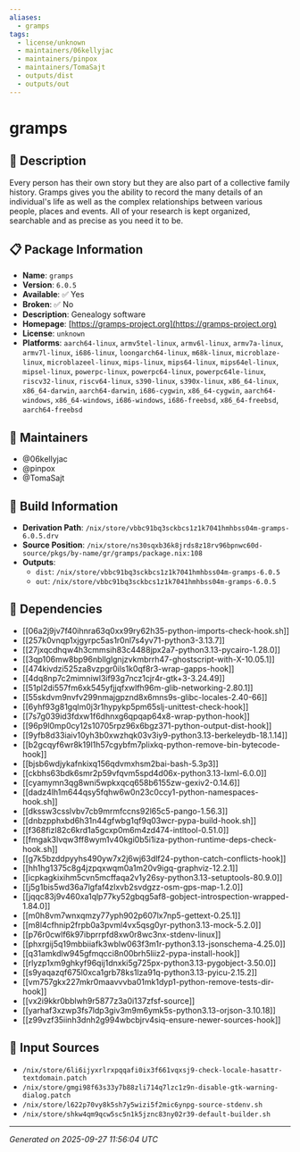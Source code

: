 ```yaml
---
aliases:
  - gramps
tags:
  - license/unknown
  - maintainers/06kellyjac
  - maintainers/pinpox
  - maintainers/TomaSajt
  - outputs/dist
  - outputs/out
---
```


# gramps

## 📝 Description

Every person has their own story but they are also part of a collective
family history. Gramps gives you the ability to record the many details of
an individual's life as well as the complex relationships between various
people, places and events. All of your research is kept organized,
searchable and as precise as you need it to be.


## 📋 Package Information

- **Name**: `gramps`
- **Version**: `6.0.5`
- **Available**: ✅ Yes
- **Broken**: ✅ No
- **Description**: Genealogy software
- **Homepage**: [https://gramps-project.org](https://gramps-project.org)
- **License**: `unknown`
- **Platforms**: `aarch64-linux`, `armv5tel-linux`, `armv6l-linux`, `armv7a-linux`, `armv7l-linux`, `i686-linux`, `loongarch64-linux`, `m68k-linux`, `microblaze-linux`, `microblazeel-linux`, `mips-linux`, `mips64-linux`, `mips64el-linux`, `mipsel-linux`, `powerpc-linux`, `powerpc64-linux`, `powerpc64le-linux`, `riscv32-linux`, `riscv64-linux`, `s390-linux`, `s390x-linux`, `x86_64-linux`, `x86_64-darwin`, `aarch64-darwin`, `i686-cygwin`, `x86_64-cygwin`, `aarch64-windows`, `x86_64-windows`, `i686-windows`, `i686-freebsd`, `x86_64-freebsd`, `aarch64-freebsd`
## 👥 Maintainers

- @06kellyjac
- @pinpox
- @TomaSajt


## 🔧 Build Information

- **Derivation Path**: `/nix/store/vbbc91bq3sckbcs1z1k7041hmhbss04m-gramps-6.0.5.drv`
- **Source Position**: `/nix/store/ns30sqxb36k8jrds8z18rv96bpnwc60d-source/pkgs/by-name/gr/gramps/package.nix:108`
- **Outputs**:
  - `dist`:  `/nix/store/vbbc91bq3sckbcs1z1k7041hmhbss04m-gramps-6.0.5`
  - `out`:  `/nix/store/vbbc91bq3sckbcs1z1k7041hmhbss04m-gramps-6.0.5`

## 🔗 Dependencies

- [[06a2j9jv7f40ihnra63q0xx99ry62h35-python-imports-check-hook.sh]]
- [[257k0vnqp1xjgyrpc5as1r0nl7s4yv71-python3-3.13.7]]
- [[27jxqcdhqw4h3cmmsih83c4488jpx2a7-python3.13-pycairo-1.28.0]]
- [[3qp106mw8bp96nbllglgnjzvkmbrrh47-ghostscript-with-X-10.05.1]]
- [[474kivdzi525za8vzpgr0ils1k0qf8r3-wrap-gapps-hook]]
- [[4dq8np7c2mimniwl3if93g7ncz1cjr4r-gtk+3-3.24.49]]
- [[51pl2di557fm6xk545yfjjqfxwlfh96m-glib-networking-2.80.1]]
- [[55skdvm9nvfv299nmajgpznd8x6mns9s-glibc-locales-2.40-66]]
- [[6yhf93g81gqlm0j3r1hypykp5pm65slj-unittest-check-hook]]
- [[7s7g039id3fdxw1f6dhnxg6qpqap64x8-wrap-python-hook]]
- [[96p9l0mp0cy12s10705rpz96x6bgz371-python-output-dist-hook]]
- [[9yfb8d33iaiv10yh3b0xwzhqk03v3iy9-python3.13-berkeleydb-18.1.14]]
- [[b2gcqyf6wr8k19l1h57cgybfm7plixkq-python-remove-bin-bytecode-hook]]
- [[bjsb6wdjykafnkixq156qdvmxhsm2bai-bash-5.3p3]]
- [[ckbhs63bdk6smr2p59vfqvm5spd4d06x-python3.13-lxml-6.0.0]]
- [[cyamymn3qg8wni5wpkxqcq658b6155zw-gexiv2-0.14.6]]
- [[dadz4lh1m644qsy5fqhw6w0n23c0ccy1-python-namespaces-hook.sh]]
- [[dkssw3csslvbv7cb9mrmfccns92l65c5-pango-1.56.3]]
- [[dnbzpphxbd6h31n44gfwbg1qf9q03wcr-pypa-build-hook.sh]]
- [[f368fizl82c6krd1a5gcxp0m6m4zd474-intltool-0.51.0]]
- [[fmgak3lvqw3ff8wym1v40kgi0b5i1iza-python-runtime-deps-check-hook.sh]]
- [[g7k5bzddpyyhs490yw7x2j6wj63dlf24-python-catch-conflicts-hook]]
- [[hh1hg1375c8g4jzpqxwqm0a1m20v9igq-graphviz-12.2.1]]
- [[icpkagkixihm5cvn5mcffaqa2v1y26sy-python3.13-setuptools-80.9.0]]
- [[j5g1bis5wd36a7lgfaf4zlxvb2svdgzz-osm-gps-map-1.2.0]]
- [[jqqc83j9v460xa1qlp77ky52gbqg5af8-gobject-introspection-wrapped-1.84.0]]
- [[m0h8vm7wnxqmzy77yph902p607lx7np5-gettext-0.25.1]]
- [[m8l4cfhnip2frpb0a3pvml4vx5qsg0yr-python3.13-mock-5.2.0]]
- [[p76r0cwlf6k97ibprrpfd8xw0r8wc3nx-stdenv-linux]]
- [[phxrgij5q19mbbiiafk3wblw063f3m1r-python3.13-jsonschema-4.25.0]]
- [[q31amkdlw945gfmqcci8n00brh5liiz2-pypa-install-hook]]
- [[rlyzp1xm9ghkyf96qij1dnxki5g725px-python3.13-pygobject-3.50.0]]
- [[s9yaqazqf675l0xca1grb78ks1lza91q-python3.13-pyicu-2.15.2]]
- [[vm757gkx227mkr0maavvvba01mk1dyp1-python-remove-tests-dir-hook]]
- [[vx2i9kkr0bblwh9r5877z3a0i137zfsf-source]]
- [[yarhaf3xzwp3fs7ldp3giv3m9m6ymk5s-python3.13-orjson-3.10.18]]
- [[z99vzf35iinh3dnh2g994wbcbjrv4siq-ensure-newer-sources-hook]]

## 📁 Input Sources

- `/nix/store/6li6ijyxrlrxpqqafi0ix3f661vqxsj9-check-locale-hasattr-textdomain.patch`
- `/nix/store/gmgi98f63s33y7b88zli714q7lzc1z9n-disable-gtk-warning-dialog.patch`
- `/nix/store/l622p70vy8k5sh7y5wizi5f2mic6ynpg-source-stdenv.sh`
- `/nix/store/shkw4qm9qcw5sc5n1k5jznc83ny02r39-default-builder.sh`

---
*Generated on 2025-09-27 11:56:04 UTC*
